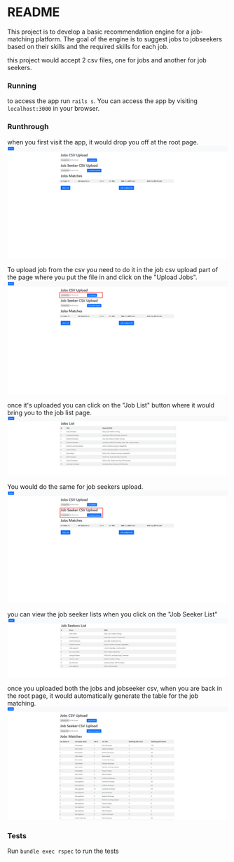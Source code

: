 # README

This project is to develop a basic recommendation engine for a job-matching platform. The goal of the engine is to suggest jobs to jobseekers based on their skills and the required skills for each job.

this project would accept 2 csv files, one for jobs and another for job seekers.

### Running
to access the app run `rails s`. You can access the app by visiting `localhost:3000` in your browser. 

### Runthrough

when you first visit the app, it would drop you off at the root page.
![Root Page](./lib/images/root_page.png)

To upload job from the csv you need to do it in the job csv upload part of the page where you put the file in and click on the "Upload Jobs".
![Job Upload](./lib/images/job_upload.png)

once it's uploaded you can click on the "Job List" button where it would bring you to the job list page.
![Job List](./lib/images/job_list_page.png)

You would do the same for job seekers upload.
![Job Seeker Upload](./lib/images/job_seeker_upload.png)

you can view the job seeker lists when you click on the "Job Seeker List"
![Job Seeker List](./lib/images/job_seeker_list_page.png)

once you uploaded both the jobs and jobseeker csv, when you are back in the root page, it would automatically generate the table for the job matching.
![Root Page With Data](./lib/images/root_page_data.png)

### Tests
Run `bundle exec rspec` to run the tests